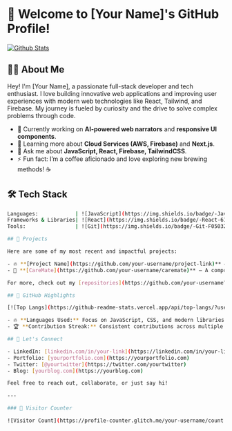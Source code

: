 # 🌟 Welcome to [Your Name]'s GitHub Profile!

[![Github Stats](https://github-readme-stats.vercel.app/api?username=your-username&show_icons=true&theme=radical)](https://github.com/your-username)

## 👨‍💻 About Me

Hey! I'm [Your Name], a passionate full-stack developer and tech enthusiast. I love building innovative web applications and improving user experiences with modern web technologies like React, Tailwind, and Firebase. My journey is fueled by curiosity and the drive to solve complex problems through code.

- 🔭 Currently working on **AI-powered web narrators** and **responsive UI components**.
- 🌱 Learning more about **Cloud Services (AWS, Firebase)** and **Next.js**.
- 💬 Ask me about **JavaScript, React, Firebase, TailwindCSS**.
- ⚡ Fun fact: I’m a coffee aficionado and love exploring new brewing methods! ☕️

## 🛠️ Tech Stack

```bash
Languages:            | ![JavaScript](https://img.shields.io/badge/-JavaScript-F7DF1E?style=flat-square&logo=javascript&logoColor=black) ![HTML](https://img.shields.io/badge/-HTML-E34F26?style=flat-square&logo=html5&logoColor=white) ![CSS](https://img.shields.io/badge/-CSS-1572B6?style=flat-square&logo=css3&logoColor=white)
Frameworks & Libraries| ![React](https://img.shields.io/badge/-React-61DAFB?style=flat-square&logo=react&logoColor=black) ![Node.js](https://img.shields.io/badge/-Node.js-339933?style=flat-square&logo=node.js&logoColor=white) ![TailwindCSS](https://img.shields.io/badge/-TailwindCSS-38B2AC?style=flat-square&logo=tailwind-css&logoColor=white)
Tools:                | ![Git](https://img.shields.io/badge/-Git-F05032?style=flat-square&logo=git&logoColor=white) ![Firebase](https://img.shields.io/badge/-Firebase-FFCA28?style=flat-square&logo=firebase&logoColor=black) ![Vite](https://img.shields.io/badge/-Vite-646CFF?style=flat-square&logo=vite&logoColor=white)

## 🚀 Projects

Here are some of my most recent and impactful projects:

- 🔥 **[Project Name](https://github.com/your-username/project-link)** – A responsive AI-powered web narrator built with React, Tailwind, and Firebase. Features speech synthesis, dynamic content generation, and Firebase integration.
- 💼 **[CareMate](https://github.com/your-username/caremate)** – A comprehensive patient management system with appointment scheduling, user authentication, and dashboards for patients and caregivers.

For more, check out my [repositories](https://github.com/your-username?tab=repositories)!

## 🎯 GitHub Highlights

[![Top Langs](https://github-readme-stats.vercel.app/api/top-langs/?username=your-username&layout=compact&theme=radical)](https://github.com/your-username)

- 🔥 **Languages Used:** Focus on JavaScript, CSS, and modern libraries.
- 🏆 **Contribution Streak:** Consistent contributions across multiple repositories.

## 💬 Let's Connect

- LinkedIn: [linkedin.com/in/your-link](https://linkedin.com/in/your-link)
- Portfolio: [yourportfolio.com](https://yourportfolio.com)
- Twitter: [@yourtwitter](https://twitter.com/yourtwitter)
- Blog: [yourblog.com](https://yourblog.com)

Feel free to reach out, collaborate, or just say hi!

---

### 👀 Visitor Counter

![Visitor Count](https://profile-counter.glitch.me/your-username/count.svg)

